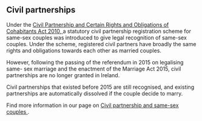 ##  Civil partnerships

Under the [ Civil Partnership and Certain Rights and Obligations of
Cohabitants Act 2010,
](http://www.irishstatutebook.ie/2010/en/act/pub/0024/index.html) a statutory
civil partnership registration scheme for same-sex couples was introduced to
give legal recognition of same-sex couples. Under the scheme, registered civil
partners have broadly the same rights and obligations towards each other as
married couples.

However, following the passing of the referendum in 2015 on legalising same-
sex marriage and the enactment of the Marriage Act 2015, civil partnerships
are no longer granted in Ireland.

Civil partnerships that existed before 2015 are still recognised, and existing
partnerships are automatically dissolved if the couple decide to marry.

Find more information in our page on [ Civil partnership and same-sex couples
](/en/birth-family-relationships/civil-partnerships/civil-partnerships/) .
